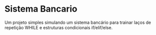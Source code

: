 # Sistema Bancario

Um projeto simples simulando um sistema bancário para trainar laços de repetição WHILE e estruturas condicionais if/elif/else.
